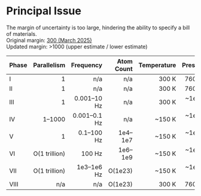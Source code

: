 # Principal Issue

The margin of uncertainty is too large, hindering the ability to specify a bill of materials.<br>
Original margin: [300 (March 2025)](https://gist.github.com/philipturner/8d1d6680932b01fae4700b6f20da5198#next-steps)<br>
Updated margin: >1000 (upper estimate / lower estimate)

| Phase | Parallelism   | Frequency          | Atom Count    | Temperature | Pressure    |
| ----- | ------------: | -----------------: | ------------: | ----------: | ----------: |
| I     | 1             | n/a                | n/a           | 300 K       | 760 torr    |
| II    | 1             | n/a                | n/a           | 300 K       | 760 torr    |
| III   | 1             | 0.001&ndash;10 Hz  | n/a           | 300 K       | ~1e-10 torr |
| IV    | 1&ndash;1000  | 0.001&ndash;0.1 Hz | n/a           | ~150 K      | ~1e-10 torr |
| V     | 1             | 0.1&ndash;100 Hz   | 1e4&ndash;1e7 | ~150 K      | ~1e-10 torr |
| VI    | O(1 trillion) | 100 Hz             | 1e6&ndash;1e9 | ~150 K      | ~1e-10 torr |
| VII   | O(1 trillion) | 1e3&ndash;1e6 Hz   | O(1e23)       | ~150 K      | ~1e-10 torr |
| VIII  | n/a           | n/a                | O(1e23)       | 300 K       | 760 torr    |
